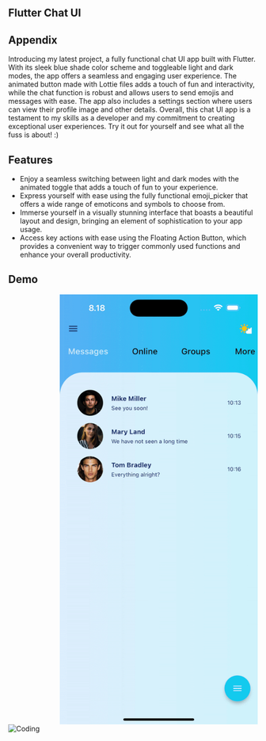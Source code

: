 
## Flutter Chat UI
## Appendix

Introducing my latest project, a fully functional chat UI app built with Flutter. With its sleek blue shade color scheme and toggleable light and dark modes, the app offers a seamless and engaging user experience. The animated button made with Lottie files adds a touch of fun and interactivity, while the chat function is robust and allows users to send emojis and messages with ease. The app also includes a settings section where users can view their profile image and other details. Overall, this chat UI app is a testament to my skills as a developer and my commitment to creating exceptional user experiences. Try it out for yourself and see what all the fuss is about! :)


## Features

- Enjoy a seamless switching between light and dark modes with the animated toggle that adds a touch of fun to your experience.
- Express yourself with ease using the fully functional emoji_picker that offers a wide range of emoticons and symbols to choose from.
- Immerse yourself in a visually stunning interface that boasts a beautiful layout and design, bringing an element of sophistication to your app usage.
- Access key actions with ease using the Floating Action Button, which provides a convenient way to trigger commonly used functions and enhance your overall productivity.


## Demo
<img align="right" alt="Coding" width="400" src="https://github.com/KankareDEV/QuizApp/blob/master/chattapp1.gif">
<img align="left" alt="Coding" width="400" src="https://github.com/KankareDEV/QuizApp/blob/master/chattapp4.gif">
